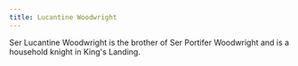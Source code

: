 ```yaml
---
title: Lucantine Woodwright
---
```


Ser Lucantine Woodwright is the brother of Ser Portifer Woodwright and is a household knight in King's Landing.


